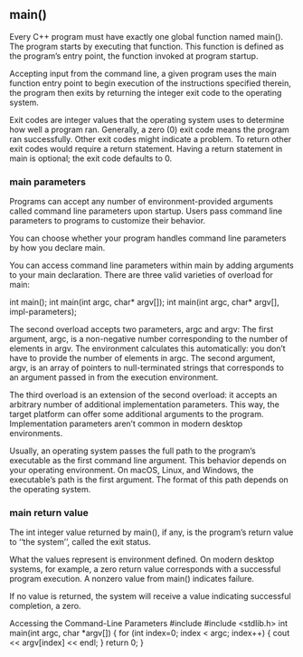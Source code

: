 ## main()
Every C++ program must have exactly one global function named main().
The program starts by executing that function.
This function is defined as the program’s entry point, the function invoked at program startup.

Accepting input from the command line, a given program uses the main function entry point to begin execution of the instructions specified therein, the  program then exits by returning the integer exit code to the operating system.

Exit codes are integer values that the operating system uses to determine how well a program ran. Generally, a zero (0) exit code means the program ran successfully. Other exit codes might indicate a problem. To return other exit codes would require a return statement. Having a return statement in main is optional; the exit code defaults to 0.


### main parameters
Programs can accept any number of environment-provided arguments called command line parameters upon startup.
Users pass command line parameters to programs to customize their
behavior.

You can choose whether your program handles command line parameters by how you declare main.

You can access command line parameters within main by adding arguments to your main declaration.
There are three valid varieties of overload for main:

int main();
int main(int argc, char* argv[]);
int main(int argc, char* argv[], impl-parameters);


The second overload accepts two parameters, argc and argv:
  The first argument, argc, is a non-negative number corresponding to the number of elements in argv. The environment calculates this automatically: you don’t have to provide the number of elements in argc.
  The second argument, argv, is an array of pointers to null-terminated strings that corresponds to an argument passed in from the execution environment.

The third overload is an extension of the second overload:
  it accepts an arbitrary number of additional implementation parameters. This way, the target platform can offer some additional arguments to the program. Implementation parameters aren’t common in modern desktop environments.

Usually, an operating system passes the full path to the program’s
executable as the first command line argument. This behavior depends
on your operating environment. On macOS, Linux, and Windows, the executable’s path is the first argument. The format of this path depends on
the operating system.







### main return value
The int integer value returned by main(), if any, is the program’s return value to ‘‘the system’’, called the exit status.

What the values represent is environment defined. On modern desktop systems, for example, a zero return value corresponds with a successful program execution.  A nonzero value from main() indicates failure.

If no value is returned, the system will receive a value indicating successful completion, a zero.


Accessing the Command-Line Parameters
#include <iostream>
#include <stdlib.h>
int main(int argc, char *argv[])
{
for (int index=0; index < argc; index++)
{
cout << argv[index] << endl;
}
return 0;
}
